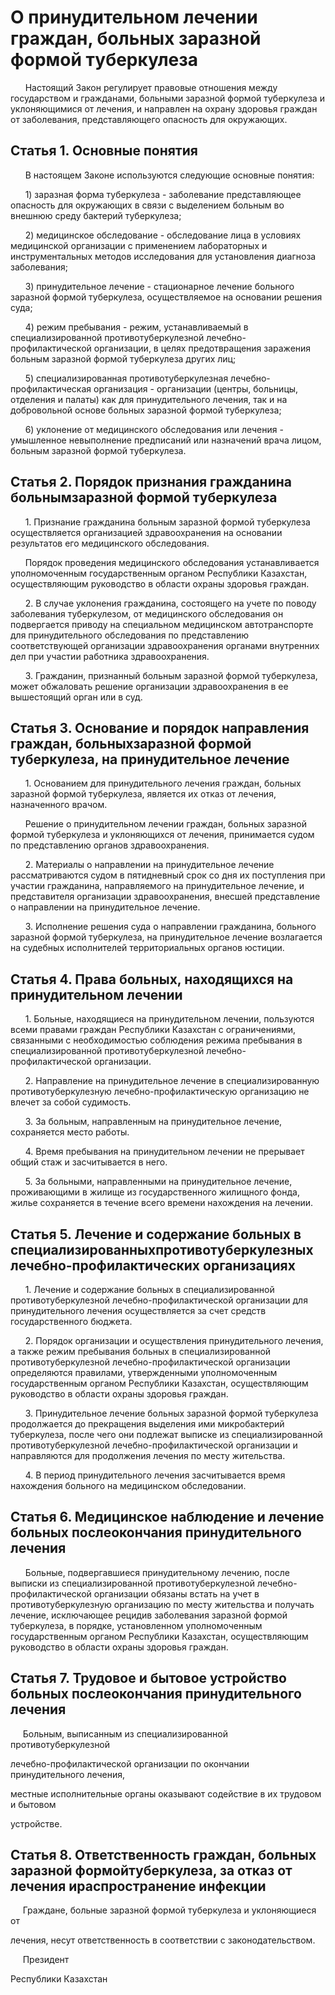 # О принудительном лечении граждан, больных заразной формой туберкулеза

      Настоящий Закон регулирует правовые отношения между государством и гражданами, больными заразной формой туберкулеза и уклоняющимися от лечения, и направлен на охрану здоровья граждан от заболевания, представляющего опасность для окружающих.

## Статья 1. Основные понятия

      В настоящем Законе используются следующие основные понятия:

      1) заразная форма туберкулеза - заболевание представляющее опасность для окружающих в связи с выделением больным во внешнюю среду бактерий туберкулеза;

      2) медицинское обследование - обследование лица в условиях медицинской организации с применением лабораторных и инструментальных методов исследования для установления диагноза заболевания;

      3) принудительное лечение - стационарное лечение больного заразной формой туберкулеза, осуществляемое на основании решения суда;

      4) режим пребывания - режим, устанавливаемый в специализированной противотуберкулезной лечебно-профилактической организации, в целях предотвращения заражения больным заразной формой туберкулеза других лиц;

      5) специализированная противотуберкулезная лечебно-профилактическая организация - организации (центры, больницы, отделения и палаты) как для принудительного лечения, так и на добровольной основе больных заразной формой туберкулеза;

      6) уклонение от медицинского обследования или лечения - умышленное невыполнение предписаний или назначений врача лицом, больным заразной формой туберкулеза.

## Статья 2. Порядок признания гражданина больнымзаразной формой туберкулеза

      1. Признание гражданина больным заразной формой туберкулеза осуществляется организацией здравоохранения на основании результатов его медицинского обследования.

      Порядок проведения медицинского обследования устанавливается уполномоченным государственным органом Республики Казахстан, осуществляющим руководство в области охраны здоровья граждан.

      2. В случае уклонения гражданина, состоящего на учете по поводу заболевания туберкулезом, от медицинского обследования он подвергается приводу на специальном медицинском автотранспорте для принудительного обследования по представлению соответствующей организации здравоохранения органами внутренних дел при участии работника здравоохранения.

      3. Гражданин, признанный больным заразной формой туберкулеза, может обжаловать решение организации здравоохранения в ее вышестоящий орган или в суд.

## Статья 3. Основание и порядок направления граждан, больныхзаразной формой туберкулеза, на принудительное лечение

      1. Основанием для принудительного лечения граждан, больных заразной формой туберкулеза, является их отказ от лечения, назначенного врачом.

      Решение о принудительном лечении граждан, больных заразной формой туберкулеза и уклоняющихся от лечения, принимается судом по представлению органов здравоохранения.

      2. Материалы о направлении на принудительное лечение рассматриваются судом в пятидневный срок со дня их поступления при участии гражданина, направляемого на принудительное лечение, и представителя организации здравоохранения, внесшей представление о направлении на принудительное лечение.

      3. Исполнение решения суда о направлении гражданина, больного заразной формой туберкулеза, на принудительное лечение возлагается на судебных исполнителей территориальных органов юстиции.

## Статья 4. Права больных, находящихся на принудительном лечении

      1. Больные, находящиеся на принудительном лечении, пользуются всеми правами граждан Республики Казахстан с ограничениями, связанными с необходимостью соблюдения режима пребывания в специализированной противотуберкулезной лечебно-профилактической организации.

      2. Направление на принудительное лечение в специализированную противотуберкулезную лечебно-профилактическую организацию не влечет за собой судимость.

      3. За больным, направленным на принудительное лечение, сохраняется место работы.

      4. Время пребывания на принудительном лечении не прерывает общий стаж и засчитывается в него.

      5. За больными, направленными на принудительное лечение, проживающими в жилище из государственного жилищного фонда, жилье сохраняется в течение всего времени нахождения на лечении.

## Статья 5. Лечение и содержание больных в специализированныхпротивотуберкулезных лечебно-профилактических организациях

      1. Лечение и содержание больных в специализированной противотуберкулезной лечебно-профилактической организации для принудительного лечения осуществляется за счет средств государственного бюджета.

      2. Порядок организации и осуществления принудительного лечения, а также режим пребывания больных в специализированной противотуберкулезной лечебно-профилактической организации определяются правилами, утвержденными уполномоченным государственным органом Республики Казахстан, осуществляющим руководство в области охраны здоровья граждан.

      3. Принудительное лечение больных заразной формой туберкулеза продолжается до прекращения выделения ими микробактерий туберкулеза, после чего они подлежат выписке из специализированной противотуберкулезной лечебно-профилактической организации и направляются для продолжения лечения по месту жительства.

      4. В период принудительного лечения засчитывается время нахождения больного на медицинском обследовании.

## Статья 6. Медицинское наблюдение и лечение больных послеокончания принудительного лечения

      Больные, подвергавшиеся принудительному лечению, после выписки из специализированной противотуберкулезной лечебно-профилактической организации обязаны встать на учет в противотуберкулезную организацию по месту жительства и получать лечение, исключающее рецидив заболевания заразной формой туберкулеза, в порядке, установленном уполномоченным государственным органом Республики Казахстан, осуществляющим руководство в области охраны здоровья граждан.

## Статья 7. Трудовое и бытовое устройство больных послеокончания принудительного лечения

     Больным, выписанным из специализированной противотуберкулезной

лечебно-профилактической организации по окончании принудительного лечения,

местные исполнительные органы оказывают содействие в их трудовом и бытовом

устройстве.

## Статья 8. Ответственность граждан, больных заразной формойтуберкулеза, за отказ от лечения ираспространение инфекции

     Граждане, больные заразной формой туберкулеза и уклоняющиеся от

лечения, несут ответственность в соответствии с законодательством.

     Президент

Республики Казахстан

